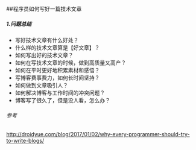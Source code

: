 ##程序员如何写好一篇技术文章

##### 1.问题总结
* 写好技术文章有什么好处？
* 什么样的技术文章算是【好文章】？
* 如何写出好的技术文章？
* 如何在写技术文章的时候，做到高质量又高产？
* 如何在平时更好地积累素材和感悟？
* 写博客费事费力，如何长时间坚持？
* 如何做到文章吸引人？
* 如何解决博客与工作时间的冲突问题？
* 博客写了很久了，但是没人看，怎么办？


###### 参考

http://droidyue.com/blog/2017/01/02/why-every-programmer-should-try-to-write-blogs/

